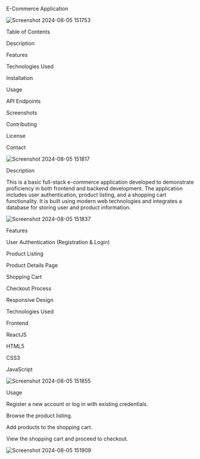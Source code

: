 E-Commerce Application

![Screenshot 2024-08-05 151753](https://github.com/user-attachments/assets/da91731a-b54e-4cf1-9538-5861042a3a7d)


Table of Contents

Description

Features

Technologies Used

Installation

Usage

API Endpoints

Screenshots

Contributing

License

Contact

![Screenshot 2024-08-05 151817](https://github.com/user-attachments/assets/3573df89-e626-4b87-b63a-0b3c0a5182fc)


Description

This is a basic full-stack e-commerce application developed to demonstrate proficiency in both frontend and backend development. The application includes user authentication, product listing, and a shopping cart functionality. It is built using modern web technologies and integrates a database for storing user and product information.


![Screenshot 2024-08-05 151837](https://github.com/user-attachments/assets/b3998dcf-6b22-426a-8887-d0bdeeb4a0f8)



Features

User Authentication (Registration & Login)

Product Listing

Product Details Page

Shopping Cart

Checkout Process

Responsive Design

Technologies Used

Frontend

ReactJS

HTML5

CSS3

JavaScript


![Screenshot 2024-08-05 151855](https://github.com/user-attachments/assets/4931ae44-a235-4e7c-9003-9c290d79d910)


Usage

Register a new account or log in with existing credentials.

Browse the product listing.

Add products to the shopping cart.

View the shopping cart and proceed to checkout.

![Screenshot 2024-08-05 151909](https://github.com/user-attachments/assets/4a684451-a9fd-4e31-b6c0-85effbab9dd2)
